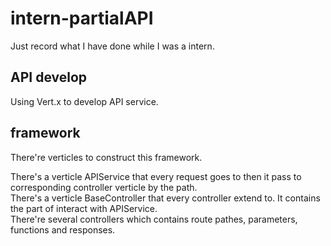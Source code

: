 # intern-partialAPI
Just record what I have done while I was a intern.  

## API develop  
Using Vert.x to develop API service.  
## framework
There're verticles to construct this framework.  

There's a verticle APIService that every request goes to then it pass to corresponding controller verticle by the path.  
There's a verticle BaseController that every controller extend to. It contains the part of interact with APIService.  
There're several controllers which contains route pathes, parameters, functions and responses.  


